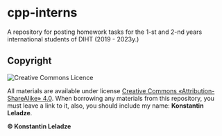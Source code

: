 # cpp-interns
A repository for posting homework tasks for the 1-st and 2-nd years international students of DIHT (2019 - 2023y.)


## Copyright

![Creative Commons Licence](https://i.creativecommons.org/l/by-sa/4.0/88x31.png)

All materials are available under license [Creative Commons «Attribution-ShareAlike» 4.0](http://creativecommons.org/licenses/by-sa/4.0/).
When borrowing any materials from this repository, you must leave a link to it, also, you should include my name: **Konstantin Leladze**.

__© Konstantin Leladze__
